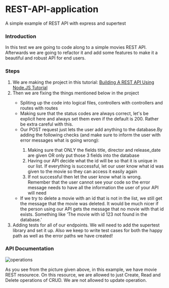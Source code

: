# REST-API-application
A simple example of REST API with express and supertest

<h3>Introduction</h3>
In this test we are going to code along to a simple movies REST API. Afterwards we are going to refactor it and add some features to make it a beautiful and robust API for end
users. 

<h3>Steps</h3>
 <ol> <li> We are making the project in this tutorial: <a href="https://www.youtube.com/watch?v=coyUaGdGqp8" target="__blank">Building A REST API Using Node.JS Tutorial</a></li>
   <li> Then we are fixing the things mentioned below in the project </li>
    <ul>
     <li>Spliting up the code into logical files, controllers with controllers and routes with routes</li>
        <li>Making sure that the status codes are always correct, let's be explicit here and always set them even if the default is 200. Rather be extra careful with this.</li>
        <li>Our POST request just lets the user add anything to the database.By adding the following checks (and make sure to inform the user with error messages what is going wrong):</li>
          <ol> 
             <li>Making sure that ONLY the fields title, director and release_date are given OR only put those 3 fields into the database</li>
             <li>Having our API decide what the id will be so that it is unique in our list. If everything is successful, let our user know what id was given to the movie so they can access it easily again</li>
             <li>If not successful then let the user know what is wrong. Remember that the user cannot see your code so the error message needs to have all the information the user of your API will need</li></ol>
   <li>If we try to delete a movie with an id that is not in the list, we still get the message that the movie was deleted. It would be much nicer if the person using our API gets the message that no movie with that id exists. Something like ‘The movie with id 123 not found in the database.’</li></ul>
   <li> Adding tests for all of our endpoints. We will need to add the supertest library and set it up. Also we keep to write test cases for both the happy path as well as the error paths we have created!</li></ol>
  
  <h3>API Documentation</h3>
  
   ![operations](https://user-images.githubusercontent.com/61011249/135954301-55c17fb5-88f5-4ef3-97f3-caafced6bffb.png)
   
   As you see from the picture given above, in this example, we have movie REST resourece. On this resource, we are allowed to just Create, Read and Delete operations of CRUD. We are not allowed to update operation.
   
